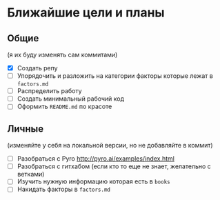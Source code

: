# Ближайшие цели и планы

## Общие

(я их буду изменять сам коммитами)

* [x] Создать репу
* [ ] Упорядочить и разложить на категории факторы которые лежат в ```factors.md```
* [ ] Распределить работу
* [ ] Создать минимальный рабочий код
* [ ] Оформить ```README.md``` по красоте

## Личные

(изменяйте у себя на локальной версии, но не добавляйте в коммит)

* [ ] Разобраться с Pyro <http://pyro.ai/examples/index.html>
* [ ] Разобраться с гитхабом (если кто то еще не знает, желательно с ветками)
* [ ] Изучить нужную информацию которая есть в ```books```
* [ ] Накидать факторы в ```factors.md```
